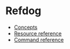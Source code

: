# Refdog

- [Concepts](concepts.md)
- [Resource reference](resources.md)
- [Command reference](commands.md)
